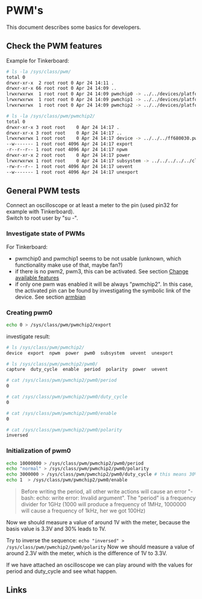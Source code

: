 # PWM's

This document describes some basics for developers.

## Check the PWM features

Example for Tinkerboard:

```sh
# ls -la /sys/class/pwm/
total 0
drwxr-xr-x  2 root root 0 Apr 24 14:11 .
drwxr-xr-x 66 root root 0 Apr 24 14:09 ..
lrwxrwxrwx  1 root root 0 Apr 24 14:09 pwmchip0 -> ../../devices/platform/ff680000.pwm/pwm/pwmchip0
lrwxrwxrwx  1 root root 0 Apr 24 14:09 pwmchip1 -> ../../devices/platform/ff680010.pwm/pwm/pwmchip1
lrwxrwxrwx  1 root root 0 Apr 24 14:09 pwmchip2 -> ../../devices/platform/ff680030.pwm/pwm/pwmchip2
```

```sh
# ls -la /sys/class/pwm/pwmchip2/
total 0
drwxr-xr-x 3 root root    0 Apr 24 14:17 .
drwxr-xr-x 3 root root    0 Apr 24 14:17 ..
lrwxrwxrwx 1 root root    0 Apr 24 14:17 device -> ../../../ff680030.pwm
--w------- 1 root root 4096 Apr 24 14:17 export
-r--r--r-- 1 root root 4096 Apr 24 14:17 npwm
drwxr-xr-x 2 root root    0 Apr 24 14:17 power
lrwxrwxrwx 1 root root    0 Apr 24 14:17 subsystem -> ../../../../../class/pwm
-rw-r--r-- 1 root root 4096 Apr 24 14:17 uevent
--w------- 1 root root 4096 Apr 24 14:17 unexport
```

## General PWM tests

Connect an oscilloscope or at least a meter to the pin (used pin32 for example with Tinkerboard).  
Switch to root user by "su -".

### Investigate state of PWMs

For Tinkerboard:

* pwmchip0 and pwmchip1 seems to be not usable (unknown, which functionality make use of that, maybe fan?)
* if there is no pwm2, pwm3, this can be activated. See section [Change available features](#change-available-features)
* if only one pwm was enabled it will be always "pwmchip2". In this case, the activated pin can be found by
  investigating the symbolic link of the device. See section [armbian](#armbian)

### Creating pwm0

```sh
echo 0 > /sys/class/pwm/pwmchip2/export
```

investigate result:

```sh
# ls /sys/class/pwm/pwmchip2/
device  export  npwm  power  pwm0  subsystem  uevent  unexport

# ls /sys/class/pwm/pwmchip2/pwm0/
capture  duty_cycle  enable  period  polarity  power  uevent

# cat /sys/class/pwm/pwmchip2/pwm0/period 
0

# cat /sys/class/pwm/pwmchip2/pwm0/duty_cycle 
0

# cat /sys/class/pwm/pwmchip2/pwm0/enable 
0

# cat /sys/class/pwm/pwmchip2/pwm0/polarity 
inversed
```

### Initialization of pwm0

```sh
echo 10000000 > /sys/class/pwm/pwmchip2/pwm0/period
echo "normal" > /sys/class/pwm/pwmchip2/pwm0/polarity
echo 3000000 > /sys/class/pwm/pwmchip2/pwm0/duty_cycle # this means 30%
echo 1  > /sys/class/pwm/pwmchip2/pwm0/enable

```

> Before writing the period, all other write actions will cause an error "-bash: echo: write error: Invalid argument".
> The "period" is a frequency divider for 1GHz (1000 will produce a frequency of 1MHz, 1000000 will cause a frequency of
> 1kHz, her we got 100Hz)

Now we should measure a value of around 1V with the meter, because the basis value is 3.3V and 30% leads to 1V.

Try to inverse the sequence:
`echo "inversed" > /sys/class/pwm/pwmchip2/pwm0/polarity`
Now we should measure a value of around 2.3V with the meter, which is the difference of 1V to 3.3V.

If we have attached an oscilloscope we can play around with the values for period and duty_cycle and see what happen.

## Links
